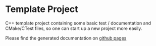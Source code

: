 # Template Project

C++ template project containing some basic test / documentation and CMake/CTest files, so one can start up a new project
more easily.

Please find the generated documentation on [github pages](https://axelzschutschke.github.io/template_project/)
